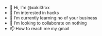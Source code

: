 - 👋 Hi, I’m @xxkil3rxx
- 👀 I’m interested in hacks
- 🌱 I’m currently learning no of your business 
- 💞️ I’m looking to collaborate on nothing
- 📫 How to reach me my gmail

<!---
xxkil3rxx/xxkil3rxx is a ✨ special ✨ repository because its `README.md` (this file) appears on your GitHub profile.
You can click the Preview link to take a look at your changes.
--->
